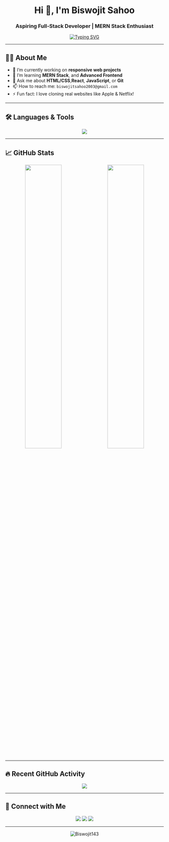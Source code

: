 <!-- Header -->
<h1 align="center">Hi 👋, I'm Biswojit Sahoo</h1>
<h3 align="center">Aspiring Full-Stack Developer | MERN Stack Enthusiast </h3>

<!-- Typing Animation -->
<p align="center">
  <a href="https://github.com/Biswojit143">
    <img src="https://readme-typing-svg.herokuapp.com?font=Fira+Code&size=22&duration=3000&pause=500&center=true&vCenter=true&width=435&lines=MERN+Stack+Learner;Frontend+Focused;Open+Source+Contributor" alt="Typing SVG" />
  </a>
</p>

---

<!-- About Section -->
## 🧑‍💻 About Me

- 🔭 I’m currently working on **responsive web projects**
- 🌱 I’m learning **MERN Stack**, and **Advanced Frontend**
- 💬 Ask me about **HTML/CSS**,**React**, **JavaScript**, or **Git**
- 📫 How to reach me: `biswojitsahoo2003@gmail.com`
- ⚡ Fun fact: I love cloning real websites like Apple & Netflix!

---

<!-- Skills -->
## 🛠️ Languages & Tools

<p align="center">
  <img src="https://skillicons.dev/icons?i=html,css,js,tailwindcss,react,nodejs,express,mongodb,git,github,vscode,bootstrap" />
</p>

---

<!-- GitHub Stats -->
## 📈 GitHub Stats

<p align="center">
  <img src="https://github-readme-stats.vercel.app/api?username=Biswojit143&theme=radical&show_icons=true" width="48%" /> 
  &nbsp;&nbsp;&nbsp;
  <img src="https://github-readme-streak-stats.herokuapp.com/?user=Biswojit143&theme=radical" width="48%" />
</p>

---

<!-- GitHub Activity -->
## 🔥 Recent GitHub Activity

<p align="center">
  <img src="https://github-readme-activity-graph.cyclic.app/graph?username=Biswojit143&theme=github-compact" />
</p>

---

<!-- Connect -->
## 🤝 Connect with Me

<p align="center">
  <a href="#"><img src="https://img.shields.io/badge/LinkedIn-0077B5?logo=linkedin&style=for-the-badge" /></a>
  <a href="#"><img src="https://img.shields.io/badge/Portfolio-000000?logo=vercel&style=for-the-badge" /></a>
  <a href="mailto:biswojitsahoo2003@gmail.com"><img src="https://img.shields.io/badge/Gmail-D14836?logo=gmail&style=for-the-badge" /></a>
</p>

---

<!-- Visitors -->
<p align="center">
  <img src="https://komarev.com/ghpvc/?username=Biswojit143&label=Profile+views&color=0e75b6&style=flat" alt="Biswojit143" />
</p>
